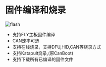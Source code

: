 # 固件编译和烧录

![flash](../../images/boards/fly_tools/flash.gif)

* 支持FLY主板固件编译
* CAN速率可选
* 支持在线烧录，支持DFU,HID,CAN等烧录方式
* 支持Katapult烧录,(原CanBoot)
* 支持下载所有已编译的固件文件

